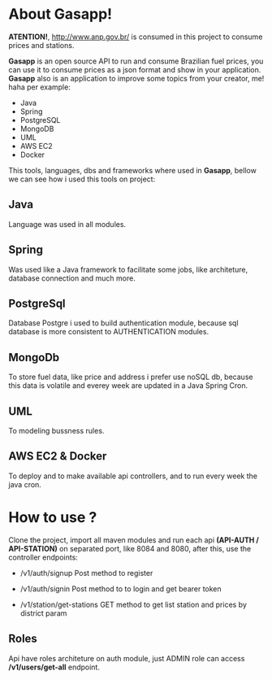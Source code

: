 
# About Gasapp!
**ATENTION!**, http://www.anp.gov.br/ is consumed in this project to consume prices and stations.

**Gasapp** is an open source API to run and consume Brazilian fuel prices, you can use it to consume prices as a json format and show in your application. **Gasapp**  also is an application to improve some topics from your creator, me! haha per example:

 - Java
 - Spring
 - PostgreSQL
 - MongoDB
 - UML
 - AWS EC2
 - Docker

This tools, languages, dbs and frameworks where used in **Gasapp**, bellow we can see how i used this tools on project:

## Java
Language was used in all modules.

## Spring
Was used like a Java framework to facilitate some jobs, like architeture, database connection and much more.

## PostgreSql
Database Postgre i used to build authentication module, because sql database is more consistent to AUTHENTICATION modules.

## MongoDb

To store fuel data, like price and address i prefer use noSQL db, because this data is volatile and everey week are updated in a Java Spring Cron.

## UML
To modeling bussness rules.

## AWS EC2 & Docker
To deploy and to make available api controllers, and to run every week the java cron.

# How to use ?
Clone the project, import all maven modules and run each api **(API-AUTH / API-STATION)** on separated port, like 8084 and 8080, after this, use the controller endpoints:

 - /v1/auth/signup 
 Post method to register
 
 - /v1/auth/signin
 Post method to to login and get bearer token
 
 - /v1/station/get-stations
 GET method to get list station and prices by district param

## Roles
Api have roles architeture on auth module, just ADMIN role can access **/v1/users/get-all** endpoint.

		
